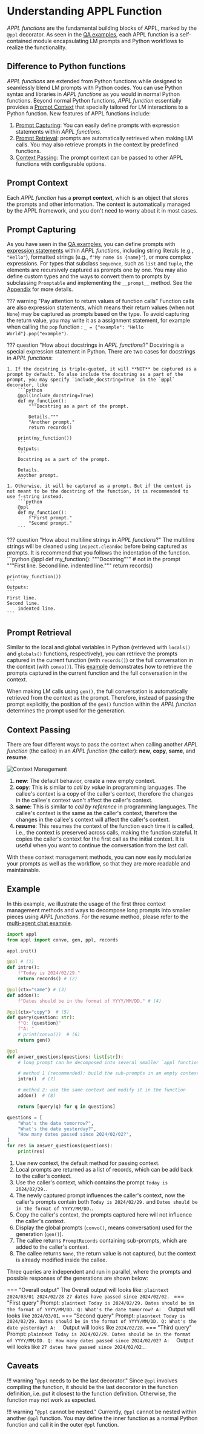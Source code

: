 # Understanding APPL Function

*APPL functions* are the fundamental building blocks of APPL, marked by the `@ppl` decorator. As seen in the [QA examples](./2_qa_example.md), each APPL function is a self-contained module encapsulating LM prompts and Python workflows to realize the functionality.

## Difference to Python functions
*APPL functions* are extended from Python functions while designed to seamlessly blend LM prompts with Python codes. You can use Python syntax and libraries in *APPL functions* as you would in normal Python functions. Beyond normal Python functions, *APPL function* essentially provides a [Prompt Context](#prompt-context) that specially tailored for LM interactions to a Python function. New features of APPL functions include:

1. [Prompt Capturing](#prompt-capturing): You can easily define prompts with expression statements within *APPL functions*.
2. [Prompt Retrieval](#prompt-retrieval): prompts are automatically retrieved when making LM calls. You may also retrieve prompts in the context by predefined functions.
3. [Context Passing](#context-passing): The prompt context can be passed to other APPL functions with configurable options.

## Prompt Context
Each *APPL function* has a **prompt context**, which is an object that stores the prompts and other information. The context is automatically managed by the APPL framework, and you don't need to worry about it in most cases.

## Prompt Capturing
As you have seen in the [QA examples](./2_qa_example.md), you can define prompts with [expression statements](https://docs.python.org/3/reference/simple_stmts.html#expression-statements) within *APPL functions*, including string literals (e.g., `"Hello"`), formatted strings (e.g., `f"My name is {name}"`), or more complex expressions. For types that subclass `Sequence`, such as `list` and `tuple`, the elements are recursively captured as prompts one by one. You may also define custom types and the ways to convert them to prompts by subclassing `Promptable` and implementing the `__prompt__` method. See the [Appendix](./appendix/prompt_capture.md) for more details.

??? warning "Pay attention to return values of function calls"
    Function calls are also expression statements, which means their return values (when not `None`) may be captured as prompts based on the type. To avoid capturing the return value, you may write it as a assignment statement, for example when calling the `pop` function : `_ = {"example": "Hello World"}.pop("example")`.

??? question "How about docstrings in *APPL functions*?"
    Docstring is a special expression statement in Python. There are two cases for docstrings in *APPL functions*:
    
    1. If the docstring is triple-quoted, it will **NOT** be captured as a prompt by default. To also include the docstring as a part of the prompt, you may specify `include_docstring=True` in the `@ppl` decorator, like
        ```python
        @ppl(include_docstring=True)
        def my_function():
            """Docstring as a part of the prompt.
            
            Details."""
            "Another prompt."
            return records()
        
        print(my_function())
        ```
        Outputs:
        ```
        Docstring as a part of the prompt.

        Details.
        Another prompt.
        ```
    1. Otherwise, it will be captured as a prompt. But if the content is not meant to be the docstring of the function, it is recommended to use f-string instead.
        ```python
        @ppl
        def my_function():
            f"First prompt."
            "Second prompt."
        ```

??? question "How about multiline strings in *APPL functions*?"
    The multiline strings will be cleaned using `inspect.cleandoc` before being captured as prompts.
    It is recommend that you follows the indentation of the function.
    ```python
    @ppl
    def my_function():
        """Docstring""" # not in the prompt
        """First line.
        Second line.
            indented line."""
        return records()
    
    print(my_function())
    ```
    Outputs:
    ```
    First line.
    Second line.
        indented line.
    ```

## Prompt Retrieval
Similar to the local and global variables in Python (retrieved with `locals()` and `globals()` functions, respectively), you can retrieve the prompts captured in the current function (with `records()`) or the full conversation in the context (with `convo()`). This [example](#example) demonstrates how to retrieve the prompts captured in the current function and the full conversation in the context.

When making LM calls using `gen()`, the full conversation is automatically retrieved from the context as the prompt. Therefore, instead of passing the prompt explicitly, the position of the `gen()` function within the *APPL function* determines the prompt used for the generation.

## Context Passing
There are four different ways to pass the context when calling another *APPL function* (the callee) in an *APPL function* (the caller): **new**, **copy**, **same**, and **resume**.

![Context Management](https://raw.githubusercontent.com/appl-team/appl/main/docs/_assets/context.png)

1. **new**: The default behavior, create a new empty context.
2. **copy**: This is similar to *call by value* in programming languages. The callee's context is a copy of the caller's context, therefore the changes in the callee's context won't affect the caller's context.
3. **same**: This is similar to *call by reference* in programming languages. The callee's context is the same as the caller's context, therefore the changes in the callee's context will affect the caller's context.
4. **resume**: This resumes the context of the function each time it is called, i.e., the context is preserved across calls, making the function stateful. It copies the caller's context for the first call as the initial context. It is useful when you want to continue the conversation from the last call.

With these context management methods, you can now easily modularize your prompts as well as the workflow, so that they are more readable and maintainable.

## Example
In this example, we illustrate the usage of the first three context management methods and ways to decompose long prompts into smaller pieces using *APPL functions*. For the resume method, please refer to the [multi-agent chat example](../cookbook/multi_agent_chat.md).

```python linenums="1"
import appl
from appl import convo, gen, ppl, records

appl.init()

@ppl # (1)
def intro():
    f"Today is 2024/02/29."
    return records() # (2)

@ppl(ctx="same") # (3)
def addon():
    f"Dates should be in the format of YYYY/MM/DD." # (4)

@ppl(ctx="copy")  # (5)
def query(question: str):
    f"Q: {question}"
    f"A: "
    # print(convo())  # (6)
    return gen()

@ppl
def answer_questions(questions: list[str]):
    # long prompt can be decomposed into several smaller `appl functions`

    # method 1 (recommended): build the sub-prompts in an empty context
    intro()  # (7)

    # method 2: use the same context and modify it in the function
    addon()  # (8)

    return [query(q) for q in questions]

questions = [
    "What's the date tomorrow?",
    "What's the date yesterday?",
    "How many dates passed since 2024/02/02?",
]
for res in answer_questions(questions):
    print(res)
```

1. Use new context, the default method for passing context.
2. Local prompts are returned as a list of records, which can be add back to the caller's context.
3. Use the caller's context, which contains the prompt `Today is 2024/02/29.`.
4. The newly captured prompt influences the caller's context, now the caller's prompts contain both `Today is 2024/02/29.` and `Dates should be in the format of YYYY/MM/DD.`.
5. Copy the caller's context, the prompts captured here will not influence the caller's context.
6. Display the global prompts (`convo()`, means conversation) used for the generation (`gen()`).
7. The callee returns `PromptRecords` containing sub-prompts, which are added to the caller's context.
8. The callee returns `None`, the return value is not captured, but the context is already modified inside the callee.

Three queries are independent and run in parallel, where the prompts and possible responses of the generations are shown below:

=== "Overall output"
    The Overall output will looks like:
    ```plaintext
    2024/03/01
    2024/02/28
    27 dates have passed since 2024/02/02.
    ```
=== "First query"
    Prompt:
    ```plaintext
    Today is 2024/02/29.
    Dates should be in the format of YYYY/MM/DD.
    Q: What's the date tomorrow?
    A: 
    ```
    Output will looks like `2024/03/01`.
=== "Second query"
    Prompt:
    ```plaintext
    Today is 2024/02/29.
    Dates should be in the format of YYYY/MM/DD.
    Q: What's the date yesterday?
    A: 
    ```
    Output will looks like `2024/02/28`.
=== "Third query"
    Prompt:
    ```plaintext
    Today is 2024/02/29.
    Dates should be in the format of YYYY/MM/DD.
    Q: How many dates passed since 2024/02/02?
    A: 
    ```
    Output will looks like `27 dates have passed since 2024/02/02.`.

## Caveats
!!! warning "`@ppl` needs to be the last decorator."
    Since `@ppl` involves compiling the function, it should be the last decorator in the function definition, i.e. put it closest to the function definition. Otherwise, the function may not work as expected.

!!! warning "`@ppl` cannot be nested."
    Currently, `@ppl` cannot be nested within another `@ppl` function. You may define the inner function as a normal Python function and call it in the outer `@ppl` function.
